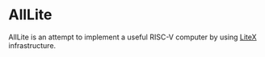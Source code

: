 # AllLite

AllLite is an attempt to implement a useful RISC-V computer by using [LiteX](https://github.com/enjoy-digital/litex) infrastructure.
